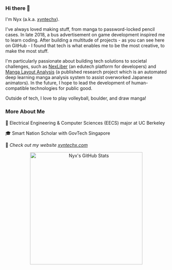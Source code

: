 ### Hi there 👋

I'm Nyx (a.k.a. [xyntechx](https://xyntechx.com)).

I've always loved making stuff, from manga to password-locked pencil cases. In late 2018, a bus advertisement on game development inspired me to learn coding. After building a multitude of projects - as you can see here on GitHub - I found that tech is what enables me to be the most creative, to make the most stuff.

I'm particularly passionate about building tech solutions to societal challenges, such as [NexLiber](https://nexliber.com) (an edutech platform for developers) and [Manga Layout Analysis](https://github.com/xyntechx/Manga-Layout-Analysis) (a published research project which is an automated deep learning manga analysis system to assist overworked Japanese animators). In the future, I hope to lead the development of human-compatible technologies for public good.

Outside of tech, I love to play volleyball, boulder, and draw manga!

### More About Me

🐻 Electrical Engineering & Computer Sciences (EECS) major at UC Berkeley

🎓 Smart Nation Scholar with GovTech Singapore

🚀 *Check out my website [xyntechx.com](https://xyntechx.com)*

<p align="center">
  <img src="https://github-readme-stats.vercel.app/api?username=xyntechx&theme=slateorange" alt="Nyx's GitHub Stats" width="350" />
</p>
